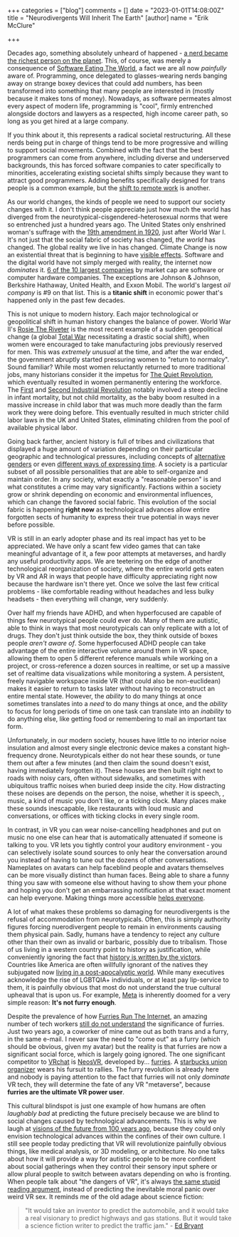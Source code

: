 +++
categories = ["blog"]
comments = []
date = "2023-01-01T14:08:00Z"
title = "Neurodivergents Will Inherit The Earth"
[author]
name = "Erik McClure"

+++

Decades ago, something absolutely unheard of happened - [a nerd became the richest person on the planet](https://www.washingtonpost.com/archive/business/1995/07/05/bill-gates-tops-forbess-list-of-worlds-richest/d6fa8522-2ccb-4635-b722-0b0b6b31bbd3/). This, of course, was merely a consequence of [Software Eating The World](https://a16z.com/2011/08/20/why-software-is-eating-the-world/), a fact we are all now *painfully* aware of. Programming, once delegated to glasses-wearing nerds banging away on strange boxey devices that could add numbers, has been transformed into something that many people are interested in (mostly because it makes tons of money). Nowadays, as software permeates almost every aspect of modern life, programming is "cool", firmly entrenched alongside doctors and lawyers as a respected, high income career path, so long as you get hired at a large company.

If you think about it, this represents a radical societal restructuring. All these nerds being put in charge of things tend to be more progressive and willing to support social movements. Combined with the fact that the best programmers can come from anywhere, including diverse and underserved backgrounds, this has forced software companies to cater specifically to minorities, accelerating existing societal shifts simply because they want to attract good programmers. Adding benefits specifically designed for trans people is a common example, but the [shift to remote work](https://www.wired.com/story/remote-work-labor-economy/) is another.

As our world changes, the kinds of people we need to support our society changes with it. I don't think people appreciate just how much the world has diverged from the neurotypical-cisgendered-heterosexual norms that were so entrenched just a hundred years ago. The United States only enshrined woman's suffrage with the [19th amendment in 1920](https://en.wikipedia.org/wiki/Nineteenth_Amendment_to_the_United_States_Constitution#Ratification), just after World War I. It's not just that the social fabric of society has changed, *the world* has changed. The global reality we live in has changed. Climate Change is now an existential threat that is beginning to have [visible effects](https://en.wikipedia.org/wiki/February_13%E2%80%9317,_2021_North_American_winter_storm). Software and the digital world have not simply merged with reality, the internet now *dominates* it. [6 of the 10 largest companies](https://www.financecharts.com/screener/biggest) by market cap are software or computer hardware companies. The exceptions are Johnson & Johnson, Berkshire Hathaway, United Health, and Exxon Mobil. The world's largest *oil company* is #9 on that list. This is a **titanic shift** in economic power that's happened only in the past few decades.

This is not unique to modern history. Each major technological or geopolitical shift in human history changes the balance of power. World War II's [Rosie The Riveter](https://en.wikipedia.org/wiki/Rosie_the_Riveter) is the most recent example of a sudden geopolitical change (a global [Total War](https://en.wikipedia.org/wiki/Total_wars) necessitating a drastic social shift), when women were encouraged to take manufacturing jobs previously reserved for men. This was *extremely unusual* at the time, and after the war ended, the government abruptly started pressuring women to "return to normalcy". Sound familiar? While most women reluctantly returned to more traditional jobs, many historians consider it the impetus for [The Quiet Revolution](https://en.wikipedia.org/wiki/Women_in_the_workforce#The_Quiet_Revolution), which eventually resulted in women permanently entering the workforce. The [First](https://en.wikipedia.org/wiki/Industrial_Revolution) and [Second Industrial Revolution](https://en.wikipedia.org/wiki/Second_Industrial_Revolution) notably involved a steep decline in infant mortality, but not child mortality, as the baby boom resulted in a massive increase in child labor that was much more deadly than the farm work they were doing before. This eventually resulted in much stricter child labor laws in the UK and United States, eliminating children from the pool of available physical labor.

Going back farther, ancient history is full of tribes and civilizations that displayed a huge amount of variation depending on their particular geographic and technological pressures, including concepts of [alternative genders](https://en.wikipedia.org/wiki/Third_gender) or even [different ways of expressing time](https://en.wikipedia.org/wiki/Chronemics). A society is a particular subset of all possible personalities that are able to self-organize and maintain order. In any society, what exactly a "reasonable person" is and what constitutes a crime may vary significantly. Factions within a society grow or shrink depending on economic and environmental influences, which can change the favored social fabric. This evolution of the social fabric is happening **right now** as technological advances allow entire forgotten sects of humanity to express their true potential in ways never before possible.

VR is still in an early adopter phase and its real impact has yet to be appreciated. We have only a scant few video games that can take meaningful advantage of it, a few poor attempts at metaverses, and hardly any useful productivity apps. We are teetering on the edge of another technological reorganization of society, where the entire world gets eaten by VR and AR in ways that people have difficulty appreciating right now because the hardware isn't there yet. Once we solve the last few critical problems - like comfortable reading without headaches and less bulky headsets - then everything will change, very suddenly.

Over half my friends have ADHD, and when hyperfocused are capable of things few neurotypical people could ever do. Many of them are autistic, able to think in ways that most neurotypicals can only replicate with a lot of drugs. They don't just think outside the box, they think outside of boxes people *aren't aware of*. Some hyperfocused ADHD people can take advantage of the entire interactive volume around them in VR space, allowing them to open 5 different reference manuals while working on a project, or cross-reference a dozen sources in realtime, or set up a massive set of realtime data visualizations while monitoring a system. A persistent, freely navigable workspace inside VR (that could also be non-euclidean) makes it easier to return to tasks later without having to reconstruct an entire mental state. However, the *ability* to do many things at once sometimes translates into a *need* to do many things at once, and the *ability* to focus for long periods of time on one task can translate into an *inability* to do anything else, like getting food or remembering to mail an important tax form.

Unfortunately, in our modern society, houses have little to no interior noise insulation and almost every single electronic device makes a constant high-frequency drone. Neurotypicals either do not hear these sounds, or tune them out after a few minutes (and then claim the sound doesn't exist, having immediately forgotten it). These houses are then built right next to roads with noisy cars, often without sidewalks, and sometimes with ubiquitous traffic noises when buried deep inside the city. How distracting these noises are depends on the person, the noise, whether it is speech, , music, a kind of music you don't like, or a ticking clock. Many places make these sounds inescapable, like restaurants with loud music and conversations, or offices with ticking clocks in every single room.

In contrast, in VR you can wear noise-cancelling headphones and put on music no one else can hear that is automatically attenuated if someone is talking to you. VR lets you tightly control your auditory environment - you can selectively isolate sound sources to only hear the conversation around you instead of having to tune out the dozens of other conversations. Nameplates on avatars can help faceblind people and avatars themselves can be more visually distinct than human faces. Being able to share a funny thing you saw with someone else without having to show them your phone and hoping you don't get an embarrassing notification at that exact moment can help everyone. Making things more accessible [helps everyone](https://blog.ai-media.tv/blog/why-designing-for-accessibility-helps-everyone).

A lot of what makes these problems so damaging for neurodivergents is the refusal of accommodation from neurotypicals. Often, this is simply authority figures forcing nuerodivergent people to remain in environments causing them physical pain. Sadly, humans have a tendency to reject any culture other than their own as invalid or barbaric, possibly due to tribalism. Those of us living in a western country point to history as justification, while conveniently ignoring the fact that [history is written by the victors](https://en.wikipedia.org/wiki/Philosophy_of_history#Philosophy_of_neutrality). Countries like America are often willfully ignorant of the natives they subjugated now [living in a post-apocalyptic world](https://twitter.com/indigenousxca/status/1282828465373233152). While many executives acknowledge the rise of LGBTQIA+ individuals, or at least pay lip-service to them, it is painfully obvious that most do not understand the true cultural upheaval that is upon us. For example, [Meta](https://about.facebook.com/) is inherently doomed for a very simple reason: **It's not furry enough**.

Despite the prevalence of how [Furries Run The Internet](https://twitter.com/qDot/status/1539140148977233920), an amazing number of tech workers [still do not understand](https://web.archive.org/web/20200702214335/https://twitter.com/qualtrop/status/1278805133468545026) the significance of furries. Just two years ago, a coworker of mine came out as both trans and a furry, in the same e-mail. I never saw the need to "come out" as a furry (which should be obvious, given my avatar) but the reality is that furries are now a significant social force, which is largely going ignored. The one significant competitor to [VRchat](https://hello.vrchat.com/) is [NeosVR](https://neos.com/), developed by... [furries](https://www.youtube.com/watch?v=PLD5swjr_28). A [starbucks union organizer](https://www.vice.com/en/article/4awzmm/fired-by-starbucks-union-organizer-now-wears-his-fursuit-to-rallies) wears his fursuit to rallies. The furry revolution is already here and nobody is paying attention to the fact that furries will not only *dominate* VR tech, they will determine the fate of any VR "metaverse", because **furries are the ultimate VR power user**.

This cultural blindspot is just one example of how humans are often *laughably bad* at predicting the future precisely because we are blind to social changes caused by technological advancements. This is why we laugh at [visions of the future from 100 years ago](https://www.ladbible.com/community/interesting-what-people-from-100-years-ago-thought-the-world-would-look-like-today-20210605), because they could only envision technological advances within the confines of their own culture. I still see people today predicting that VR will revolutionize painfully obvious things, like medical analysis, or 3D modeling, or architecture. No one talks about how it will provide a way for autistic people to be more confident about social gatherings when they control their sensory input sphere or allow plural people to switch between avatars depending on who is fronting. When people talk about "the dangers of VR", it's always [the same stupid reading argument](https://xkcd.com/1601/), instead of predicting the inevitable moral panic over weird VR sex. It reminds me of the old adage about science fiction: 

> "It would take an inventor to predict the automobile, and it would take a real visionary to predict highways and gas stations. But it would take a science fiction writer to predict the traffic jam." - [Ed Bryant](https://quoteinvestigator.com/2019/10/23/traffic)
